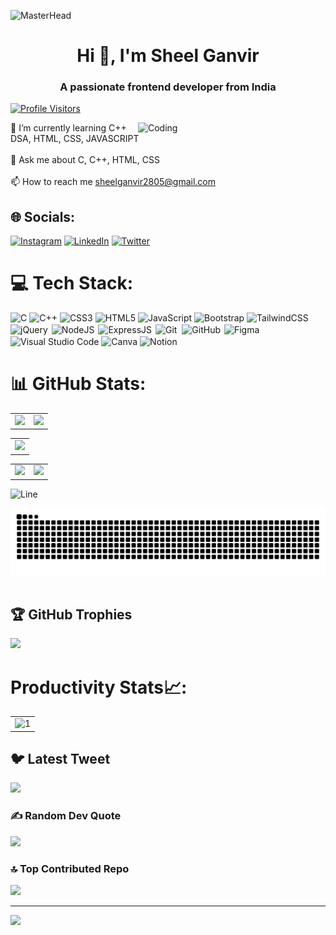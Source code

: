 ![MasterHead](https://camo.githubusercontent.com/5e3babfce4609dcd669a8f2a6d37b47c85486729942c57c5afbfc715f0b5dff7/68747470733a2f2f7777772e6469676974616c736f6c7574696f6e73657276696365732e636f6d2f696d672f73657276696365732f776562253230646576656c6f706d656e742e676966)

# <h1 align="center">Hi 👋, I'm Sheel Ganvir</h1> 
<h3 align="center">A passionate frontend developer from India</h3>

[![Profile Visitors](https://komarev.com/ghpvc/?username=sheelganvir&label=Profile%20views&color=0e75b6&style=flat)](https://github.com/sheelganvir)

<img align="right" alt="Coding" width="300" src="https://camo.githubusercontent.com/8bf6f6d78abc81fcf9c49f10649423e73ea44bc248e83aaae8759d401c829a84/68747470733a2f2f70687973696373677572756b756c2e66696c65732e776f726470726573732e636f6d2f323031392f30322f6368617261637465722d312e676966">


 🌱 I’m currently learning C++ DSA, HTML, CSS, JAVASCRIPT<br><br>💬 Ask me about C, C++, HTML, CSS<br><br>📫 How to reach me sheelganvir2805@gmail.com<br>


## 🌐 Socials:
[![Instagram](https://img.shields.io/badge/Instagram-%23E4405F.svg?logo=Instagram&logoColor=white)](https://instagram.com/sheel_ganvir) [![LinkedIn](https://img.shields.io/badge/LinkedIn-%230077B5.svg?logo=linkedin&logoColor=white)](https://linkedin.com/in/sheel-ganvir-7760051b9) [![Twitter](https://img.shields.io/badge/Twitter-%231DA1F2.svg?logo=Twitter&logoColor=white)](https://twitter.com/sheelganvir) 

# 💻 Tech Stack:
![C](https://img.shields.io/badge/c-%2300599C.svg?style=for-the-badge&logo=c&logoColor=white) ![C++](https://img.shields.io/badge/c++-%2300599C.svg?style=for-the-badge&logo=c%2B%2B&logoColor=white) ![CSS3](https://img.shields.io/badge/css3-%231572B6.svg?style=for-the-badge&logo=css3&logoColor=white) ![HTML5](https://img.shields.io/badge/html5-%23E34F26.svg?style=for-the-badge&logo=html5&logoColor=white) ![JavaScript](https://img.shields.io/badge/javascript-%23323330.svg?style=for-the-badge&logo=javascript&logoColor=%23F7DF1E)	![Bootstrap](https://img.shields.io/badge/bootstrap-%23563D7C.svg?style=for-the-badge&logo=bootstrap&logoColor=white) ![TailwindCSS](https://img.shields.io/badge/tailwindcss-%2338B2AC.svg?style=for-the-badge&logo=tailwind-css&logoColor=white) 
![jQuery](https://img.shields.io/badge/jquery-%230769AD.svg?style=for-the-badge&logo=jquery&logoColor=white) <img alt="NodeJS" src="https://img.shields.io/badge/node.js%20-%2343853D.svg?&style=for-the-badge&logo=node.js&logoColor=white" style="margin:2px;"/> ![ExpressJS](https://img.shields.io/badge/-Express.JS-000000?style=for-the-badge&logo=Express.JS) <img alt="Git" src="https://img.shields.io/badge/git%20-%23F05033.svg?&style=for-the-badge&logo=git&logoColor=white" style="margin:2px;"/> <img alt="GitHub" src="https://img.shields.io/badge/github%20-%23121011.svg?&style=for-the-badge&logo=github&logoColor=white" style="margin:2px;"/> ![Figma](https://img.shields.io/badge/figma-%23F24E1E.svg?style=for-the-badge&logo=figma&logoColor=white) ![Visual Studio Code](https://img.shields.io/badge/-VisualStudioCode-000000?style=for-the-badge&logo=VisualStudioCode) ![Canva](https://img.shields.io/badge/Canva-%2300C4CC.svg?style=for-the-badge&logo=Canva&logoColor=white) ![Notion](https://img.shields.io/badge/Notion-%23000000.svg?style=for-the-badge&logo=notion&logoColor=white)
# 📊 GitHub Stats:
<table>
        <tr>
            <td>
                <img
                    src="https://github-readme-stats.vercel.app/api?username=sheelganvir&show_icons=true&include_all_commits=true&count_private=true&hide_border=true&theme=algolia" />
            </td>
            <td>
                <img
                    src="https://github-readme-streak-stats.herokuapp.com?user=sheelganvir&theme=algolia&hide_border=true" />
            </td>
        </tr>
</table>

<table>
        <tr>
            <td>
                <img src="https://github-readme-activity-graph.vercel.app/graph?username=sheelganvir&theme=react-dark&hide_border=true" />
            </td>
        </tr>
</table>

<table>
        <tr>
            <td>
                <img src="https://stats.quine.sh/sheelganvir/github?theme=dark">
            </td>
            <td>
                <img src="https://stats.quine.sh/sheelganvir/languages-over-time?theme=dark">
            </td>
        </tr>
</table>

![Line](https://user-images.githubusercontent.com/85225156/171937799-8fc9e255-9889-4642-9c92-6df85fb86e82.gif)
 
  <img align="center" width="1500"  src="https://github.com/Vikash-8090-Yadav/VIkash-8090-Yadav/blob/output/github-contribution-grid-snake.svg" /><br><br>
## 🏆 GitHub Trophies
![](https://github-profile-trophy.vercel.app/?username=sheelganvir&theme=radical&no-frame=false&no-bg=true&margin-w=4)

# Productivity Stats📈:
<table>
  <tr>
    <td><img src="https://github-profile-summary-cards.vercel.app/api/cards/profile-details?username=sheelganvir&theme=monokai"  display=block width=100% height=auto  alt="1" ></td>
   </tr> 
</table>

## 🐦 Latest Tweet
[![](https://gtce.itsvg.in/api?username=sheelganvir)](https://github.com/VishwaGauravIn/github-twitter-card-embed)

### ✍️ Random Dev Quote
![](https://quotes-github-readme.vercel.app/api?type=horizontal&theme=radical)

### 🔝 Top Contributed Repo
![](https://github-contributor-stats.vercel.app/api?username=sheelganvir&limit=5&theme=dark&combine_all_yearly_contributions=true)

---
[![](https://visitcount.itsvg.in/api?id=sheelganvir&icon=0&color=0)](https://visitcount.itsvg.in)

<!-- Proudly created with GPRM ( https://gprm.itsvg.in ) -->
